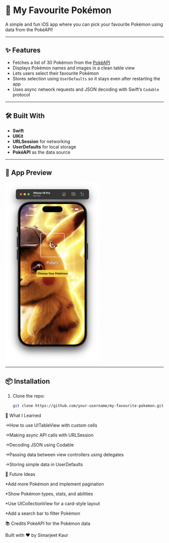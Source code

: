 # 🧡 My Favourite Pokémon

A simple and fun iOS app where you can pick your favourite Pokémon using data from the PokéAPI!

---

## ✨ Features

- Fetches a list of 30 Pokémon from the [PokéAPI](https://pokeapi.co/)
- Displays Pokémon names and images in a clean table view
- Lets users select their favourite Pokémon
- Stores selection using `UserDefaults` so it stays even after restarting the app
- Uses async network requests and JSON decoding with Swift’s `Codable` protocol

---

## 🛠 Built With

- **Swift**
- **UIKit**
- **URLSession** for networking
- **UserDefaults** for local storage
- **PokéAPI** as the data source

---

## 📸 App Preview

<img src="demo.png" width="300" />

---

## 📦 Installation

1. Clone the repo:
   ```bash
   git clone https://github.com/your-username/my-favourite-pokemon.git

🧠 What I Learned


->How to use UITableView with custom cells

->Making async API calls with URLSession

->Decoding JSON using Codable

->Passing data between view controllers using delegates

->Storing simple data in UserDefaults



🚀 Future Ideas


*Add more Pokémon and implement pagination

*Show Pokémon types, stats, and abilities

*Use UICollectionView for a card-style layout

*Add a search bar to filter Pokémon




📚 Credits
PokéAPI for the Pokémon data




Built with ❤️ by Simarjeet Kaur
